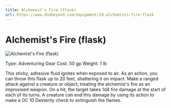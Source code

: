 ```yaml
---
title: Alchemist's Fire (flask)
url: https://www.dndbeyond.com/equipment/19-alchemists-fire-flask
---
```


# Alchemist's Fire (flask)

![Alchemist's Fire (flask)](alchemists-fire-flask.png)

Type: Adventuring Gear
Cost: 50 gp
Weight: 1 lb

This sticky, adhesive fluid ignites when exposed to air. As an action, you can throw this flask up to 20 feet, shattering it on impact. Make a ranged attack against a creature or object, treating the alchemist's fire as an improvised weapon. On a hit, the target takes 1d4 fire damage at the start of each of its turns. A creature can end this damage by using its action to make a DC 10 Dexterity check to extinguish the flames.